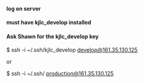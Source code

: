 #### log on server 
#### must have kjlc_develop installed
#### Ask Shawn for the kjlc_develop key

$ ssh -i  ~/.ssh/kjlc_develop develop@161.35.130.125

or

$  ssh -i ~/.ssh/ production@161.35.130.125